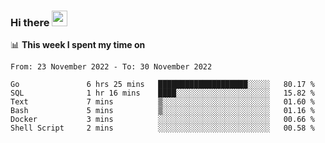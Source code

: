 ### Hi there <a href="https://www.gautamkrishnar.com/"><img src="https://media.giphy.com/media/hvRJCLFzcasrR4ia7z/giphy.gif" width="25px"></a>

📊 **This week I spent my time on**

<!--START_SECTION:waka-->

```text
From: 23 November 2022 - To: 30 November 2022

Go               6 hrs 25 mins   ████████████████████░░░░░   80.17 %
SQL              1 hr 16 mins    ████░░░░░░░░░░░░░░░░░░░░░   15.82 %
Text             7 mins          ▒░░░░░░░░░░░░░░░░░░░░░░░░   01.60 %
Bash             5 mins          ▒░░░░░░░░░░░░░░░░░░░░░░░░   01.16 %
Docker           3 mins          ░░░░░░░░░░░░░░░░░░░░░░░░░   00.66 %
Shell Script     2 mins          ░░░░░░░░░░░░░░░░░░░░░░░░░   00.58 %
```

<!--END_SECTION:waka-->
